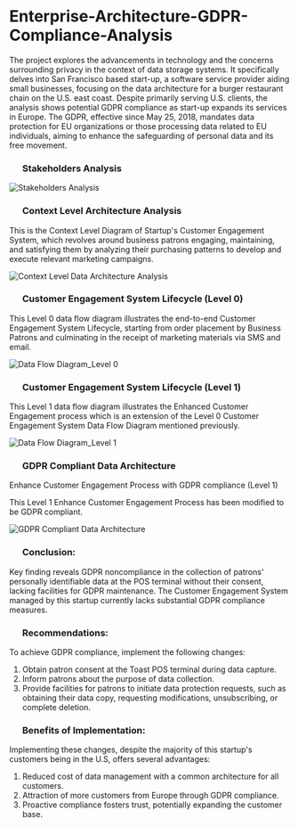 # Enterprise-Architecture-GDPR-Compliance-Analysis

The project explores the advancements in technology and the concerns surrounding privacy in the context of data storage systems. It specifically delves into San Francisco based start-up, a software service provider aiding small businesses, focusing on the data architecture for a burger restaurant chain on the U.S. east coast. Despite primarily serving U.S. clients, the analysis shows potential GDPR compliance as start-up expands its services in Europe. The GDPR, effective since May 25, 2018, mandates data protection for EU organizations or those processing data related to EU individuals, aiming to enhance the safeguarding of personal data and its free movement.

###  &nbsp;&nbsp;&nbsp;&nbsp;&nbsp; Stakeholders Analysis
 ![Stakeholders Analysis](https://github.com/VibhaK93/Enterprise-Architecture-GDPR-Compliance-Analysis/assets/146596962/c0427edd-a60e-4e33-a5ea-b389885474cb)


 ###  &nbsp;&nbsp;&nbsp;&nbsp;&nbsp; Context Level Architecture Analysis

This is the Context Level Diagram of Startup's Customer Engagement System, which revolves around business patrons engaging, maintaining, and satisfying them by analyzing their purchasing patterns to develop and execute relevant marketing campaigns.

![Context Level Data Architecture Analysis](https://github.com/VibhaK93/Enterprise-Architecture-GDPR-Compliance-Analysis/assets/146596962/655c3245-ae1a-4e2e-898d-16a009fbf155)


 ###  &nbsp;&nbsp;&nbsp;&nbsp;&nbsp; Customer Engagement System Lifecycle (Level 0)

This Level 0 data flow diagram illustrates the end-to-end Customer Engagement System Lifecycle, starting from order placement by Business Patrons and culminating in the receipt of marketing materials via SMS and email.

![Data Flow Diagram_Level 0](https://github.com/VibhaK93/Enterprise-Architecture-GDPR-Compliance-Analysis/assets/146596962/86abcb95-8e92-4d8a-8c4e-a6eb3c54c449)

 ###  &nbsp;&nbsp;&nbsp;&nbsp;&nbsp; Customer Engagement System Lifecycle (Level 1)

This Level 1 data flow diagram illustrates the Enhanced Customer Engagement process which is an extension of the Level 0 Customer Engagement System Data Flow Diagram mentioned previously.

![Data Flow Diagram_Level 1](https://github.com/VibhaK93/Enterprise-Architecture-GDPR-Compliance-Analysis/assets/146596962/7d4afeaf-5995-43fd-a513-cd7d8d23a9b1)



 ###  &nbsp;&nbsp;&nbsp;&nbsp;&nbsp; GDPR Compliant Data Architecture
Enhance Customer Engagement Process with GDPR compliance (Level 1)

This Level 1 Enhance Customer Engagement Process has been modified to be GDPR compliant.

![GDPR Compliant Data Architecture](https://github.com/VibhaK93/Enterprise-Architecture-GDPR-Compliance-Analysis/assets/146596962/ef7da487-8e23-47b6-a114-da9886991e16)



 ###  &nbsp;&nbsp;&nbsp;&nbsp;&nbsp; Conclusion: 
Key finding reveals GDPR noncompliance in the collection of patrons' personally identifiable data at the POS terminal without their consent, lacking facilities for GDPR maintenance. The Customer Engagement System managed by this startup currently lacks substantial GDPR compliance measures.

 ###  &nbsp;&nbsp;&nbsp;&nbsp;&nbsp; Recommendations:
To achieve GDPR compliance, implement the following changes:

1) Obtain patron consent at the Toast POS terminal during data capture.
2) Inform patrons about the purpose of data collection.
3) Provide facilities for patrons to initiate data protection requests, such as obtaining their data copy, requesting modifications, unsubscribing, or complete deletion.

 ###  &nbsp;&nbsp;&nbsp;&nbsp;&nbsp; Benefits of Implementation:
Implementing these changes, despite the majority of this startup's customers being in the U.S, offers several advantages:

1) Reduced cost of data management with a common architecture for all customers.
2) Attraction of more customers from Europe through GDPR compliance.
3) Proactive compliance fosters trust, potentially expanding the customer base.
